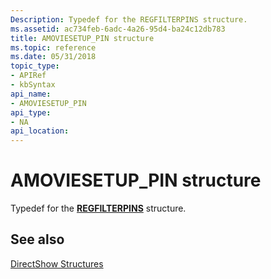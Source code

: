 ```yaml
---
Description: Typedef for the REGFILTERPINS structure.
ms.assetid: ac734feb-6adc-4a26-95d4-ba24c12db783
title: AMOVIESETUP_PIN structure
ms.topic: reference
ms.date: 05/31/2018
topic_type: 
- APIRef
- kbSyntax
api_name: 
- AMOVIESETUP_PIN
api_type: 
- NA
api_location: 
---
```


# AMOVIESETUP\_PIN structure

Typedef for the [**REGFILTERPINS**](/windows/desktop/api/strmif/ns-strmif-regfilterpins) structure.

## See also

<dl> <dt>

[DirectShow Structures](directshow-structures.md)
</dt> </dl>

 

 



